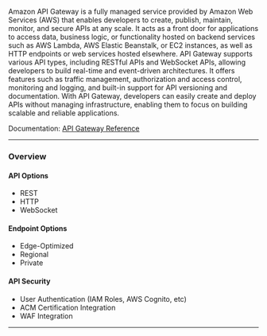 Amazon API Gateway is a fully managed service provided by Amazon Web Services (AWS) that enables developers to create, publish, maintain, monitor, and secure APIs at any scale. It acts as a front door for applications to access data, business logic, or functionality hosted on backend services such as AWS Lambda, AWS Elastic Beanstalk, or EC2 instances, as well as HTTP endpoints or web services hosted elsewhere. API Gateway supports various API types, including RESTful APIs and WebSocket APIs, allowing developers to build real-time and event-driven architectures. It offers features such as traffic management, authorization and access control, monitoring and logging, and built-in support for API versioning and documentation. With API Gateway, developers can easily create and deploy APIs without managing infrastructure, enabling them to focus on building scalable and reliable applications.

Documentation: [API Gateway Reference](https://aws.amazon.com/api-gateway/)
___
### Overview
#### API Options
- REST
- HTTP
- WebSocket 
#### Endpoint Options
- Edge-Optimized
- Regional
- Private
#### API Security
- User Authentication (IAM Roles, AWS Cognito, etc)
- ACM Certification Integration
- WAF Integration

___